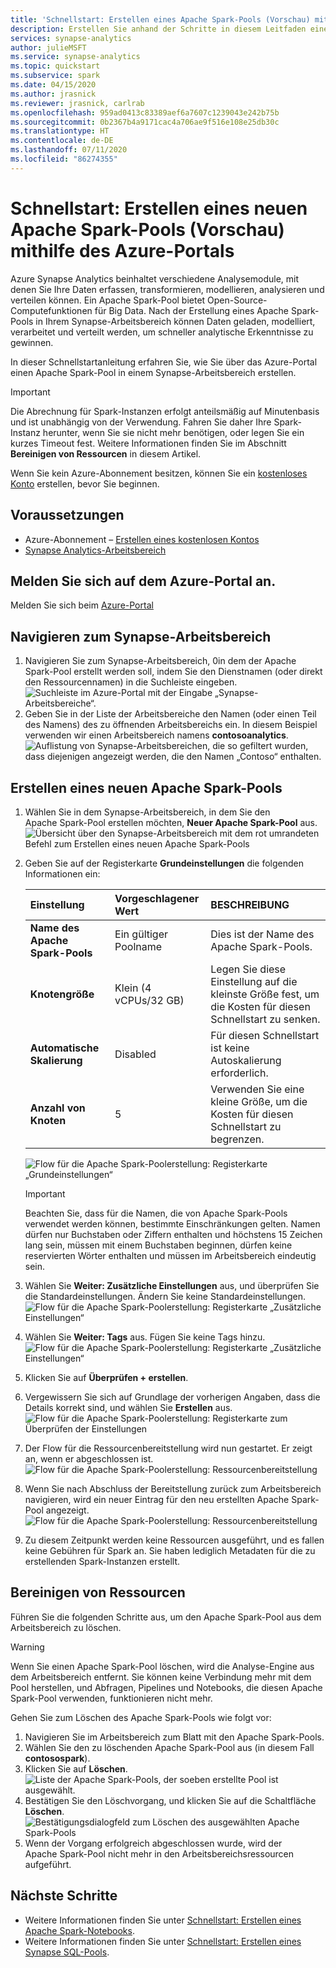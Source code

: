 ```yaml
---
title: 'Schnellstart: Erstellen eines Apache Spark-Pools (Vorschau) mithilfe des Azure-Portals'
description: Erstellen Sie anhand der Schritte in diesem Leitfaden einen neuen Apache Spark-Pool mithilfe des Azure-Portals.
services: synapse-analytics
author: julieMSFT
ms.service: synapse-analytics
ms.topic: quickstart
ms.subservice: spark
ms.date: 04/15/2020
ms.author: jrasnick
ms.reviewer: jrasnick, carlrab
ms.openlocfilehash: 959ad0413c83389aef6a7607c1239043e242b75b
ms.sourcegitcommit: 0b2367b4a9171cac4a706ae9f516e108e25db30c
ms.translationtype: HT
ms.contentlocale: de-DE
ms.lasthandoff: 07/11/2020
ms.locfileid: "86274355"
---
```

# <a name="quickstart-create-a-new-apache-spark-pool-preview-using-the-azure-portal"></a>Schnellstart: Erstellen eines neuen Apache Spark-Pools (Vorschau) mithilfe des Azure-Portals

Azure Synapse Analytics beinhaltet verschiedene Analysemodule, mit denen Sie Ihre Daten erfassen, transformieren, modellieren, analysieren und verteilen können. Ein Apache Spark-Pool bietet Open-Source-Computefunktionen für Big Data. Nach der Erstellung eines Apache Spark-Pools in Ihrem Synapse-Arbeitsbereich können Daten geladen, modelliert, verarbeitet und verteilt werden, um schneller analytische Erkenntnisse zu gewinnen.

In dieser Schnellstartanleitung erfahren Sie, wie Sie über das Azure-Portal einen Apache Spark-Pool in einem Synapse-Arbeitsbereich erstellen.

> [!IMPORTANT]
> Die Abrechnung für Spark-Instanzen erfolgt anteilsmäßig auf Minutenbasis und ist unabhängig von der Verwendung. Fahren Sie daher Ihre Spark-Instanz herunter, wenn Sie sie nicht mehr benötigen, oder legen Sie ein kurzes Timeout fest. Weitere Informationen finden Sie im Abschnitt **Bereinigen von Ressourcen** in diesem Artikel.

Wenn Sie kein Azure-Abonnement besitzen, können Sie ein [kostenloses Konto](https://azure.microsoft.com/free/) erstellen, bevor Sie beginnen.

## <a name="prerequisites"></a>Voraussetzungen

- Azure-Abonnement – [Erstellen eines kostenlosen Kontos](https://azure.microsoft.com/free/)
- [Synapse Analytics-Arbeitsbereich](quickstart-create-workspace.md)

## <a name="sign-in-to-the-azure-portal"></a>Melden Sie sich auf dem Azure-Portal an.

Melden Sie sich beim [Azure-Portal](https://portal.azure.com/)

## <a name="navigate-to-the-synapse-workspace"></a>Navigieren zum Synapse-Arbeitsbereich 
1. Navigieren Sie zum Synapse-Arbeitsbereich, 0in dem der Apache Spark-Pool erstellt werden soll, indem Sie den Dienstnamen (oder direkt den Ressourcennamen) in die Suchleiste eingeben.
![Suchleiste im Azure-Portal mit der Eingabe „Synapse-Arbeitsbereiche“.](media/quickstart-create-sql-pool/create-sql-pool-00a.png)
1. Geben Sie in der Liste der Arbeitsbereiche den Namen (oder einen Teil des Namens) des zu öffnenden Arbeitsbereichs ein. In diesem Beispiel verwenden wir einen Arbeitsbereich namens **contosoanalytics**.
![Auflistung von Synapse-Arbeitsbereichen, die so gefiltert wurden, dass diejenigen angezeigt werden, die den Namen „Contoso“ enthalten.](media/quickstart-create-sql-pool/create-sql-pool-00b.png)


## <a name="create-new-apache-spark-pool"></a>Erstellen eines neuen Apache Spark-Pools

1. Wählen Sie in dem Synapse-Arbeitsbereich, in dem Sie den Apache Spark-Pool erstellen möchten, **Neuer Apache Spark-Pool** aus.
    ![Übersicht über den Synapse-Arbeitsbereich mit dem rot umrandeten Befehl zum Erstellen eines neuen Apache Spark-Pools](media/quickstart-create-apache-spark-pool/create-spark-pool-portal-01.png)
2. Geben Sie auf der Registerkarte **Grundeinstellungen** die folgenden Informationen ein:

    |Einstellung | Vorgeschlagener Wert | BESCHREIBUNG |
    | :------ | :-------------- | :---------- |
    | **Name des Apache Spark-Pools** | Ein gültiger Poolname | Dies ist der Name des Apache Spark-Pools. |
    | **Knotengröße** | Klein (4 vCPUs/32 GB) | Legen Sie diese Einstellung auf die kleinste Größe fest, um die Kosten für diesen Schnellstart zu senken. |
    | **Automatische Skalierung** | Disabled | Für diesen Schnellstart ist keine Autoskalierung erforderlich. |
    | **Anzahl von Knoten** | 5 | Verwenden Sie eine kleine Größe, um die Kosten für diesen Schnellstart zu begrenzen. |


    ![Flow für die Apache Spark-Poolerstellung: Registerkarte „Grundeinstellungen“](media/quickstart-create-apache-spark-pool/create-spark-pool-portal-02.png)
    > [!IMPORTANT]
    > Beachten Sie, dass für die Namen, die von Apache Spark-Pools verwendet werden können, bestimmte Einschränkungen gelten. Namen dürfen nur Buchstaben oder Ziffern enthalten und höchstens 15 Zeichen lang sein, müssen mit einem Buchstaben beginnen, dürfen keine reservierten Wörter enthalten und müssen im Arbeitsbereich eindeutig sein.

3. Wählen Sie **Weiter: Zusätzliche Einstellungen** aus, und überprüfen Sie die Standardeinstellungen. Ändern Sie keine Standardeinstellungen.
    ![Flow für die Apache Spark-Poolerstellung: Registerkarte „Zusätzliche Einstellungen“](media/quickstart-create-apache-spark-pool/create-spark-pool-portal-03.png)

4. Wählen Sie **Weiter: Tags** aus. Fügen Sie keine Tags hinzu.
    ![Flow für die Apache Spark-Poolerstellung: Registerkarte „Zusätzliche Einstellungen“](media/quickstart-create-apache-spark-pool/create-spark-pool-03-tags.png)

5. Klicken Sie auf **Überprüfen + erstellen**.

6. Vergewissern Sie sich auf Grundlage der vorherigen Angaben, dass die Details korrekt sind, und wählen Sie **Erstellen** aus.
    ![Flow für die Apache Spark-Poolerstellung: Registerkarte zum Überprüfen der Einstellungen](media/quickstart-create-apache-spark-pool/create-spark-pool-portal-05.png)

7. Der Flow für die Ressourcenbereitstellung wird nun gestartet. Er zeigt an, wenn er abgeschlossen ist.
    ![Flow für die Apache Spark-Poolerstellung: Ressourcenbereitstellung](media/quickstart-create-apache-spark-pool/create-spark-pool-portal-06.png)

8. Wenn Sie nach Abschluss der Bereitstellung zurück zum Arbeitsbereich navigieren, wird ein neuer Eintrag für den neu erstellten Apache Spark-Pool angezeigt.
    ![Flow für die Apache Spark-Poolerstellung: Ressourcenbereitstellung](media/quickstart-create-apache-spark-pool/create-spark-pool-portal-07.png)

9. Zu diesem Zeitpunkt werden keine Ressourcen ausgeführt, und es fallen keine Gebühren für Spark an. Sie haben lediglich Metadaten für die zu erstellenden Spark-Instanzen erstellt.

## <a name="clean-up-resources"></a>Bereinigen von Ressourcen

Führen Sie die folgenden Schritte aus, um den Apache Spark-Pool aus dem Arbeitsbereich zu löschen.
> [!WARNING]
> Wenn Sie einen Apache Spark-Pool löschen, wird die Analyse-Engine aus dem Arbeitsbereich entfernt. Sie können keine Verbindung mehr mit dem Pool herstellen, und Abfragen, Pipelines und Notebooks, die diesen Apache Spark-Pool verwenden, funktionieren nicht mehr.

Gehen Sie zum Löschen des Apache Spark-Pools wie folgt vor:

1. Navigieren Sie im Arbeitsbereich zum Blatt mit den Apache Spark-Pools.
2. Wählen Sie den zu löschenden Apache Spark-Pool aus (in diesem Fall **contosospark**).
3. Klicken Sie auf **Löschen**.
 ![Liste der Apache Spark-Pools, der soeben erstellte Pool ist ausgewählt.](media/quickstart-create-apache-spark-pool/create-spark-pool-portal-08.png)
4. Bestätigen Sie den Löschvorgang, und klicken Sie auf die Schaltfläche **Löschen**.
 ![Bestätigungsdialogfeld zum Löschen des ausgewählten Apache Spark-Pools](media/quickstart-create-apache-spark-pool/create-spark-pool-portal-10.png)
5. Wenn der Vorgang erfolgreich abgeschlossen wurde, wird der Apache Spark-Pool nicht mehr in den Arbeitsbereichsressourcen aufgeführt.

## <a name="next-steps"></a>Nächste Schritte

- Weitere Informationen finden Sie unter [Schnellstart: Erstellen eines Apache Spark-Notebooks](quickstart-apache-spark-notebook.md).
- Weitere Informationen finden Sie unter [Schnellstart: Erstellen eines Synapse SQL-Pools](quickstart-create-sql-pool-portal.md).
